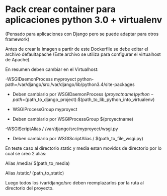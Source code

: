 # Pack crear container para aplicaciones python 3.0 + virtualenv 
(Pensado para aplicaciones con Django pero se puede adaptar para otros framework)


Antes de crear la imagen a partir de este Dockerfile se debe editar el archivo defaultapache (Este archivo se utiliza para configurar el virtualhost de Apache).


En resumen deben cambiar en el Virtualhost:

-WSGIDaemonProcess myproyect python-path=/var/django/src:/var/django/lib/python3.4/site-packages

* Deben cambiarlo por WSGIDaemonProcess $(proyectname) python-path=$(path_to_django_project):$(path_to_lib_python_into_virtualenv)

- WSGIProcessGroup myproyect

* Deben cambiarlo por WSGIProcessGroup $(proyectname)

-WSGIScriptAlias / /var/django/src/myproyect/wsgi.py

* Deben cambiarlo por WSGIScriptAlias / $(path_to_file_wsgi.py)

En teste caso al directorio static y media estan movidos de directorio por lo cual se creo 2 alias:

Alias /media/ $(path_to_media)

Alias /static/ (path_to_static)

Luego todos los /var/django/src deben reemplazarlos por la ruta al directorio del proyecto.

